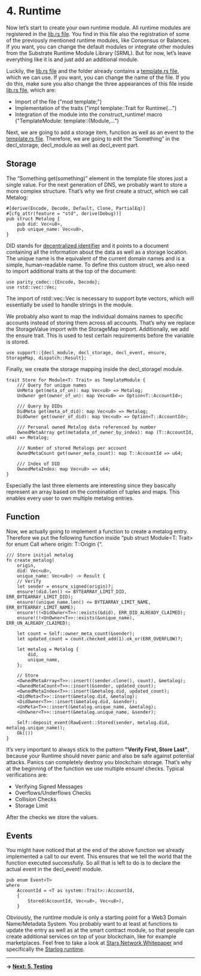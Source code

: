 # 4. Runtime

Now let’s start to create your own runtime module. All runtime modules are registered in the [lib.rs file]( ../node/runtime/src/lib.rs). You find in this file also the registration of some of the previously mentioned runtime modules, like Consensus or Balances. If you want, you can change the default modules or integrate other modules from the Substrate Runtime Module Library (SRML). But for now, let’s leave everything like it is and just add an additional module. 

Luckily, the [lib.rs file]( ../node/runtime/src/lib.rs) and the folder already contains a [template.rs file]( ../node/runtime/src/template.rs), which we can use. If you want, you can change the name of the file. If you do this, make sure you also change the three appearances of this file inside [lib.rs file]( ../node/runtime/src/lib.rs), which are:

* Import of the file ("mod template;")
* Implementation of the traits ("impl template::Trait for Runtime{...")
* Integration of the module into the construct_runtime! macro ("TemplateModule: template::{Module,...")

Next, we are going to add a storage item, function as well as an event to the [template.rs file]( ../node/runtime/src/template.rs). Therefore, we are going to edit the “Something” in the decl_storage, decl_module as well as decl_event part. 

## Storage

The “Something get(something)” element in the template file stores just a single value. For the next generation of DNS, we probably want to store a more complex structure. That’s why we first create a struct, which we call Metalog:

```
#[derive(Encode, Decode, Default, Clone, PartialEq)]
#[cfg_attr(feature = "std", derive(Debug))]
pub struct Metalog {
    pub did: Vec<u8>,
    pub unique_name: Vec<u8>,
}
```
DID stands for [decentralized identifier](https://w3c-ccg.github.io/did-spec/) and it points to a document containing all the information about the data as well as a storage location. The unique name is the equivalent of the current domain names and is a simple, human-readable name. To define this custom struct, we also need to import additional traits at the top of the document:
```
use parity_codec::{Encode, Decode};
use rstd::vec::Vec;
```
The import of rstd::vec::Vec is necessary to support byte vectors, which will essentially be used to handle strings in the module. 

We probably also want to map the individual domains names to specific accounts instead of storing them across all accounts. That’s why we replace the StorageValue import with the StorageMap import. Additionally, we add the ensure trait. This is used to test certain requirements before the variable is stored. 
```
use support::{decl_module, decl_storage, decl_event, ensure, StorageMap, dispatch::Result};
```
Finally, we create the storage mapping inside the decl_storage! module. 
```
trait Store for Module<T: Trait> as TemplateModule {
    /// Query for unique names
    UnMeta get(meta_of_un): map Vec<u8> => Metalog;
    UnOwner get(owner_of_un): map Vec<u8> => Option<T::AccountId>;

    /// Query by DIDs
    DidMeta get(meta_of_did): map Vec<u8> => Metalog;
    DidOwner get(owner_of_did): map Vec<u8> => Option<T::AccountId>;

    /// Personal owned Metalog data referenced by number
    OwnedMetaArray get(metadata_of_owner_by_index): map (T::AccountId, u64) => Metalog;

    /// Number of stored Metalogs per account
    OwnedMetaCount get(owner_meta_count): map T::AccountId => u64;

    /// Index of DID
    OwnedMetaIndex: map Vec<u8> => u64;
}    
```
Especially the last three elements are interesting since they basically represent an array based on the combination of tuples and maps. This enables every user to own multiple metalog entries. 

## Function
Now, we actually going to implement a function to create a metalog entry. Therefore we put the following function inside “pub struct Module<T: Trait> for enum Call where origin: T::Origin {“.
```
/// Store initial metalog
fn create_metalog(
    origin,
    did: Vec<u8>,
    unique_name: Vec<u8>) -> Result {
    // Verify
    let sender = ensure_signed(origin)?;
    ensure!(did.len() <= BYTEARRAY_LIMIT_DID, ERR_BYTEARRAY_LIMIT_DID);
    ensure!(unique_name.len() <= BYTEARRAY_LIMIT_NAME, ERR_BYTEARRAY_LIMIT_NAME);
    ensure!(!<DidOwner<T>>::exists(&did), ERR_DID_ALREADY_CLAIMED);
    ensure!(!<UnOwner<T>>::exists(&unique_name), ERR_UN_ALREADY_CLAIMED);
    
    let count = Self::owner_meta_count(&sender);
    let updated_count = count.checked_add(1).ok_or(ERR_OVERFLOW)?;

    let metalog = Metalog {
        did,
        unique_name,
    };

    // Store
    <OwnedMetaArray<T>>::insert((sender.clone(), count), &metalog);
    <OwnedMetaCount<T>>::insert(&sender, updated_count);
    <OwnedMetaIndex<T>>::insert(&metalog.did, updated_count);
    <DidMeta<T>>::insert(&metalog.did, &metalog);
    <DidOwner<T>>::insert(&metalog.did, &sender);
    <UnMeta<T>>::insert(&metalog.unique_name, &metalog);
    <UnOwner<T>>::insert(&metalog.unique_name, &sender);

    Self::deposit_event(RawEvent::Stored(sender, metalog.did, metalog.unique_name));
    Ok(())
}
```
It’s very important to always stick to the pattern **"Verify First, Store Last"**, because your Runtime should never panic and also be safe against potential attacks. Panics can completely destroy you blockchain storage. That’s why at the beginning of the function we use multiple ensure! checks. Typical verifications are:

* Verifying Signed Messages
* Overflows/Underflows Checks
* Collision Checks
* Storage Limit

After the checks we store the values. 

## Events

You might have noticed that at the end of the above function we already implemented a call to our event. This ensures that we tell the world that the function executed successfully. So all that is left to do is to declare the actual event in the decl_event! module. 

```
pub enum Event<T>
where
    AccountId = <T as system::Trait>::AccountId,
    {
        Stored(AccountId, Vec<u8>, Vec<u8>),
    }
```

Obviously, the runtime module is only a starting point for a Web3 Domain Name/Metadata System. You probably want to at least at functions to update the entry as well as at the smart contract module, so that people can create additional services on top of your blockchain, like for example marketplaces. Feel free to take a look at [Stars Network Whitepaper](https://github.com/PACTCare/Stars-Network/blob/master/WHITEPAPER.md) and specifically the [Starlog runtime](https://github.com/PACTCare/Starlog).

---

**-> [Next: 5. Testing](./5_testing.md)**
